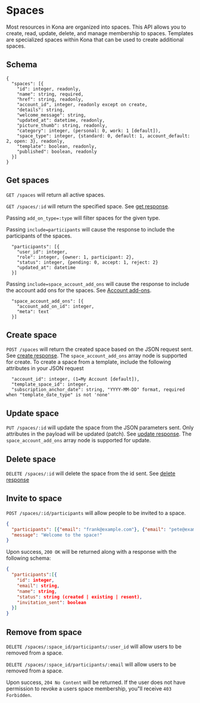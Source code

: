 Spaces
========

Most resources in Kona are organized into spaces.  This API allows you to create, read, update, delete, and manage membership to spaces.
Templates are specialized spaces within Kona that can be used to create additional spaces.

Schema  <a name='schema'></a>
------------
```
{
  "spaces": [{
    "id": integer, readonly,
    "name": string, required,
    "href": string, readonly,
    "account_id", integer, readonly except on create,
    "details": string,
    "welcome_message": string,
    "updated_at": datetime, readonly,
    "picture_thumb": string, readonly,
    "category": integer, (personal: 0, work: 1 [default]),
    "space_type": integer, {standard: 0, default: 1, account_default: 2, open: 3}, readonly,
    "template": boolean, readonly,
    "published": boolean, readonly
  }]
}
```


Get spaces
------------
`GET /spaces` will return all active spaces.

`GET /spaces/:id` will return the specified space. See [get response](responses.md#get).

<a name='filter_add_on_type'></a>Passing `add_on_type=:type` will filter spaces for the given type.

<a name='participants'></a>Passing `include=participants` will cause the response to include the participants of the spaces.
```
  "participants": [{
    "user_id": integer,
    "role": integer, {owner: 1, participant: 2},
    "status": integer, {pending: 0, accept: 1, reject: 2}
    "updated_at": datetime
  }]
```

<a name='addons'></a>Passing `include=space_account_add_ons` will cause the response to include the account add ons for the spaces. See [Account add-ons](accounts.md#addons).
```
  "space_account_add_ons": [{
    "account_add_on_id": integer,
    "meta": text
  }]
```


Create space
-----------
`POST /spaces` will return the created space based on the JSON request sent. See [create response](responses.md#create).
The `space_account_add_ons` array node is supported for create.
To create a space from a template, include the following attributes in your JSON request
```
  "account_id": integer, (1=My Account [default]),
  "template_space_id": integer,
  "subscription_anchor_date": string, "YYYY-MM-DD" format, required when "template_date_type" is not 'none'
  ```

Update space
---------------
`PUT /spaces/:id` will update the space from the JSON parameters sent. Only attributes in the payload will be updated (patch). See [update response](responses.md#update).
The `space_account_add_ons` array node is supported for update.


Delete space
---------------
`DELETE /spaces/:id` will delete the space from the id sent. See [delete response](responses.md#delete)


Invite to space
---------------
`POST /spaces/:id/participants` will allow people to be invited to a space.

```json
{
  "participants": [{"email": "frank@example.com"}, {"email": "pete@example.com"}],
  "message": "Welcome to the space!"
}
```

Upon success, `200 OK` will be returned along with a response with the following schema:

```json
{
  "participants":[{
    "id": integer,
    "email": string,
    "name": string,
    "status": string (created | existing | resent),
    "invitation_sent": boolean
  }]
}
```

Remove from space
---------------
`DELETE /spaces/:space_id/participants/:user_id` will allow users to be removed from a space.

`DELETE /spaces/:space_id/participants/:email` will allow users to be removed from a space.

Upon success, `204 No Content` will be returned.  If the user does not have permission to revoke a users space membership, you"ll receive `403 Forbidden`.
